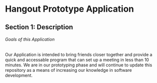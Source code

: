 # Hangout Prototype Application

## Section 1: Description

###### Goals of this Application

Our Application is intended to bring friends closer together and provide a quick and accessable program that can set up a meeting in less than 10 minutes. We are in our prototyping phase and will continue to update this repository as a means of increasing our knowledge in software development. 